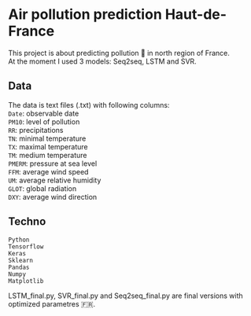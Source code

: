 # Air pollution prediction Haut-de-France

This project is about predicting pollution :foggy: in north region of France. <br/>
At the moment I used 3 models: Seq2seq, LSTM and SVR.


## Data
The data is text files (.txt) with following columns: <br/>
`Date`: observable date <br/>
`PM10`: level of pollution <br/>
`RR`: precipitations <br/>
`TN`: minimal temperature <br/>
`TX`: maximal temperature <br/>
`TM`: medium temperature <br/>
`PMERM`: pressure at sea level <br/>
`FFM`: average wind speed <br/>
`UM`: average relative humidity <br/>
`GLOT`: global radiation <br/>
`DXY`: average wind direction <br/>

## Techno
`Python` <br/>
`Tensorflow`  <br/>
`Keras` <br/>
`Sklearn` <br/>
`Pandas` <br/>
`Numpy` <br/>
`Matplotlib` <br/>

LSTM_final.py, SVR_final.py and Seq2seq_final.py are final versions with optimized parametres :fr:.
